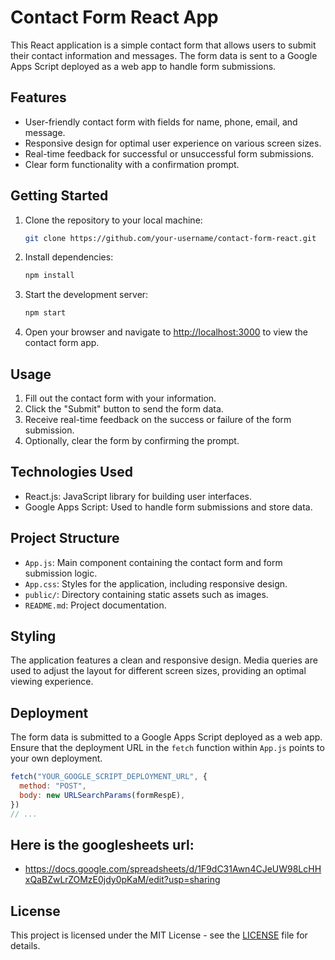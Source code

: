 # Contact Form React App

This React application is a simple contact form that allows users to submit their contact information and messages. The form data is sent to a Google Apps Script deployed as a web app to handle form submissions.

## Features

- User-friendly contact form with fields for name, phone, email, and message.
- Responsive design for optimal user experience on various screen sizes.
- Real-time feedback for successful or unsuccessful form submissions.
- Clear form functionality with a confirmation prompt.

## Getting Started

1. Clone the repository to your local machine:

   ```bash
   git clone https://github.com/your-username/contact-form-react.git
   ```

2. Install dependencies:

   ```bash
   npm install
   ```

3. Start the development server:

   ```bash
   npm start
   ```

4. Open your browser and navigate to [http://localhost:3000](http://localhost:3000) to view the contact form app.

## Usage

1. Fill out the contact form with your information.
2. Click the "Submit" button to send the form data.
3. Receive real-time feedback on the success or failure of the form submission.
4. Optionally, clear the form by confirming the prompt.

## Technologies Used

- React.js: JavaScript library for building user interfaces.
- Google Apps Script: Used to handle form submissions and store data.

## Project Structure

- `App.js`: Main component containing the contact form and form submission logic.
- `App.css`: Styles for the application, including responsive design.
- `public/`: Directory containing static assets such as images.
- `README.md`: Project documentation.

## Styling

The application features a clean and responsive design. Media queries are used to adjust the layout for different screen sizes, providing an optimal viewing experience.

## Deployment

The form data is submitted to a Google Apps Script deployed as a web app. Ensure that the deployment URL in the `fetch` function within `App.js` points to your own deployment.

```javascript
fetch("YOUR_GOOGLE_SCRIPT_DEPLOYMENT_URL", {
  method: "POST",
  body: new URLSearchParams(formRespE),
})
// ...
```
## Here is the googlesheets url:
- https://docs.google.com/spreadsheets/d/1F9dC31Awn4CJeUW98LcHHxQaBZwLrZOMzE0jdy0pKaM/edit?usp=sharing

## License

This project is licensed under the MIT License - see the [LICENSE](LICENSE) file for details.
